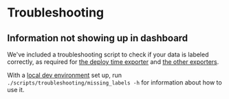 # Troubleshooting

## Information not showing up in dashboard

We've included a troubleshooting script to check if your data is labeled correctly,
as required for [the deploy time exporter](GettingStarted.md#preparing-your-data)
and [the other exporters](GettingStarted.md#preparing-your-data-details).

With a [local dev environment](Development.md#dev-environment-setup) set up,
run `./scripts/troubleshooting/missing_labels -h` for information about how to use it.